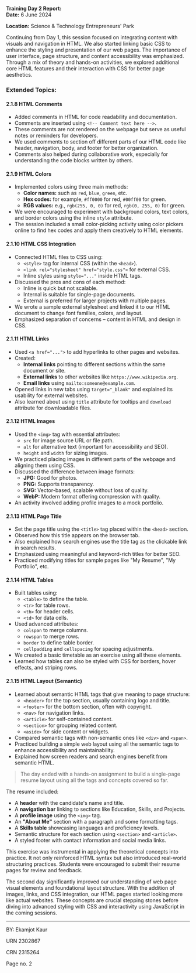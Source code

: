 **Training Day 2 Report:**  
**Date:** 6 June 2024

**Location:** Science & Technology Entrepreneurs' Park  

Continuing from Day 1, this session focused on integrating content with visuals and navigation in HTML. We also started linking basic CSS to enhance the styling and presentation of our web pages. The importance of user interface, page structure, and content accessibility was emphasized. Through a mix of theory and hands-on activities, we explored additional core HTML features and their interaction with CSS for better page aesthetics.

### Extended Topics:

#### 2.1.8 HTML Comments
- Added comments in HTML for code readability and documentation.
- Comments are inserted using `<!-- Comment text here -->`.
- These comments are not rendered on the webpage but serve as useful notes or reminders for developers.
- We used comments to section off different parts of our HTML code like header, navigation, body, and footer for better organization.
- Comments also helped during collaborative work, especially for understanding the code blocks written by others.

#### 2.1.9 HTML Colors
- Implemented colors using three main methods:
  - **Color names:** such as `red`, `blue`, `green`, etc.
  - **Hex codes:** for example, `#ff0000` for red, `#00ff00` for green.
  - **RGB values:** e.g., `rgb(255, 0, 0)` for red, `rgb(0, 255, 0)` for green.
- We were encouraged to experiment with background colors, text colors, and border colors using the inline `style` attribute.
- The session included a small color-picking activity using color pickers online to find hex codes and apply them creatively to HTML elements.

#### 2.1.10 HTML CSS Integration
- Connected HTML files to CSS using:
  - `<style>` tag for internal CSS (within the `<head>`).
  - `<link rel="stylesheet" href="style.css">` for external CSS.
  - Inline styles using `style="..."` inside HTML tags.
- Discussed the pros and cons of each method:
  - Inline is quick but not scalable.
  - Internal is suitable for single-page documents.
  - External is preferred for larger projects with multiple pages.
- We wrote a sample external stylesheet and linked it to our HTML document to change font families, colors, and layout.
- Emphasized separation of concerns – content in HTML and design in CSS.

#### 2.1.11 HTML Links
- Used `<a href="...">` to add hyperlinks to other pages and websites.
- Created:
  - **Internal links** pointing to different sections within the same document or site.
  - **External links** to other websites like `https://www.wikipedia.org`.
  - **Email links** using `mailto:someone@example.com`.
- Opened links in new tabs using `target="_blank"` and explained its usability for external websites.
- Also learned about using `title` attribute for tooltips and `download` attribute for downloadable files.

#### 2.1.12 HTML Images
- Used the `<img>` tag with essential attributes:
  - `src` for image source URL or file path.
  - `alt` for alternative text (important for accessibility and SEO).
  - `height` and `width` for sizing images.
- We practiced placing images in different parts of the webpage and aligning them using CSS.
- Discussed the difference between image formats:
  - **JPG:** Good for photos.
  - **PNG:** Supports transparency.
  - **SVG:** Vector-based, scalable without loss of quality.
  - **WebP:** Modern format offering compression with quality.
- An activity involved adding profile images to a mock portfolio.

#### 2.1.13 HTML Page Title
- Set the page title using the `<title>` tag placed within the `<head>` section.
- Observed how this title appears on the browser tab.
- Also explained how search engines use the title tag as the clickable link in search results.
- Emphasized using meaningful and keyword-rich titles for better SEO.
- Practiced modifying titles for sample pages like "My Resume", "My Portfolio", etc.

#### 2.1.14 HTML Tables
- Built tables using:
  - `<table>` to define the table.
  - `<tr>` for table rows.
  - `<th>` for header cells.
  - `<td>` for data cells.
- Used advanced attributes:
  - `colspan` to merge columns.
  - `rowspan` to merge rows.
  - `border` to define table border.
  - `cellpadding` and `cellspacing` for spacing adjustments.
- We created a basic timetable as an exercise using all these elements.
- Learned how tables can also be styled with CSS for borders, hover effects, and striping rows.

#### 2.1.15 HTML Layout (Semantic)
- Learned about semantic HTML tags that give meaning to page structure:
  - `<header>` for the top section, usually containing logo and title.
  - `<footer>` for the bottom section, often with copyright.
  - `<nav>` for navigation links.
  - `<article>` for self-contained content.
  - `<section>` for grouping related content.
  - `<aside>` for side content or widgets.
- Compared semantic tags with non-semantic ones like `<div>` and `<span>`.
- Practiced building a simple web layout using all the semantic tags to enhance accessibility and maintainability.
- Explained how screen readers and search engines benefit from semantic HTML.

> The day ended with a hands-on assignment to build a single-page resume layout using all the tags and concepts covered so far.

The resume included:
- A **header** with the candidate's name and title.
- A **navigation bar** linking to sections like Education, Skills, and Projects.
- A **profile image** using the `<img>` tag.
- An **"About Me"** section with a paragraph and some formatting tags.
- A **Skills table** showcasing languages and proficiency levels.
- Semantic structure for each section using `<section>` and `<article>`.
- A styled footer with contact information and social media links.

This exercise was instrumental in applying the theoretical concepts into practice. It not only reinforced HTML syntax but also introduced real-world structuring practices. Students were encouraged to submit their resume pages for review and feedback.

The second day significantly improved our understanding of web page visual elements and foundational layout structure. With the addition of images, links, and CSS integration, our HTML pages started looking more like actual websites. These concepts are crucial stepping stones before diving into advanced styling with CSS and interactivity using JavaScript in the coming sessions.

---

BY: Ekamjot Kaur  

URN 2302867  

CRN 2315264  

Page no. 2  

